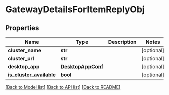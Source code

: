 # GatewayDetailsForItemReplyObj

## Properties
Name | Type | Description | Notes
------------ | ------------- | ------------- | -------------
**cluster_name** | **str** |  | [optional] 
**cluster_url** | **str** |  | [optional] 
**desktop_app** | [**DesktopAppConf**](DesktopAppConf.md) |  | [optional] 
**is_cluster_available** | **bool** |  | [optional] 

[[Back to Model list]](../README.md#documentation-for-models) [[Back to API list]](../README.md#documentation-for-api-endpoints) [[Back to README]](../README.md)


